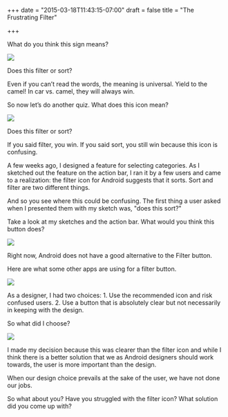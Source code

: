 +++
date = "2015-03-18T11:43:15-07:00"
draft = false
title = "The Frustrating Filter"

+++

What do you think this sign means?

<a href="/images/beloved.png" data-lightbox="opportunity" data-title="Filter Icon"><img src="/images/filtericon.png"/></a>
<div class="image-caption">Does this filter or sort?</div>Even if you can’t read the words, the meaning is universal. Yield to the camel! In car vs. camel, they will always win.So now let’s do another quiz. What does this icon mean?

<a href="/images/beloved.png" data-lightbox="opportunity" data-title="Filter Icon"><img src="/images/filtericon.png"/></a>
<div class="image-caption">Does this filter or sort?</div>If you said filter, you win. If you said sort, you still win because this icon is confusing. A few weeks ago, I designed a feature for selecting categories. As I sketched out the feature on the action bar, I ran it by a few users and came to a realization: the filter icon for Android suggests that it sorts. Sort and filter are two different things. And so you see where this could be confusing. The first thing a user asked when I presented them with my sketch was, "does this sort?" 

Take a look at my sketches and the action bar. What would you think this button does?<a href="/images/fitmob.jpg" data-lightbox="opportunity" data-title="Filter Icon"><img src="/images/UIsketches.jpg"/></a>
<div class="image-caption"></div>Right now, Android does not have a good alternative to the Filter button. Here are what some other apps are using for a filter button. <a href="/images/fitmob.jpg" data-lightbox="opportunity" data-title="Filter Icon"><img src="/images/filtericon.png"/></a>
<div class="image-caption"></div>As a designer, I had two choices: 1. Use the recommended icon and risk confused users. 2. Use a button that is absolutely clear but not necessarily in keeping with the design. So what did I choose? <a href="/images/fitmob.jpg" data-lightbox="opportunity" data-title="Filter Icon"><img src="/images/actionbar.png"/></a>
<div class="image-caption"></div>I made my decision because this was clearer than the filter icon and while I think there is a better solution that we as Android designers should work towards, the user is more important than the design. When our design choice prevails at the sake of the user, we have not done our jobs. So what about you? Have you struggled with the filter icon? What solution did you come up with?